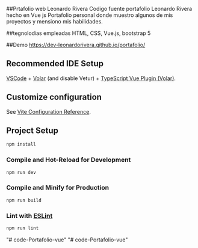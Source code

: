 ##Prtafolio web Leonardo Rivera
Codigo fuente portafolio Leonardo Rivera hecho en Vue js
Portafolio personal donde muestro algunos de mis proyectos y mensiono mis habilidades.

##tegnolodias empleadas
HTML, CSS, Vue.js, bootstrap 5

##Demo
https://dev-leonardorivera.github.io/portafolio/



## Recommended IDE Setup

[VSCode](https://code.visualstudio.com/) + [Volar](https://marketplace.visualstudio.com/items?itemName=Vue.volar) (and disable Vetur) + [TypeScript Vue Plugin (Volar)](https://marketplace.visualstudio.com/items?itemName=Vue.vscode-typescript-vue-plugin).

## Customize configuration

See [Vite Configuration Reference](https://vitejs.dev/config/).

## Project Setup

```sh
npm install
```

### Compile and Hot-Reload for Development

```sh
npm run dev
```

### Compile and Minify for Production

```sh
npm run build
```

### Lint with [ESLint](https://eslint.org/)

```sh
npm run lint
```
"# code-Portafolio-vue" 
"# code-Portafolio-vue" 
